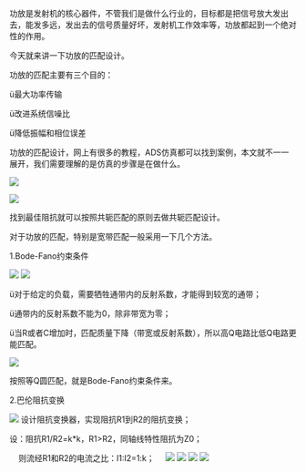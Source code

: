 功放是发射机的核心器件，不管我们是做什么行业的，目标都是把信号放大发出去，能发多远，发出去的信号质量好坏，发射机工作效率等，功放都起到一个绝对性的作用。

今天就来讲一下功放的匹配设计。

功放的匹配主要有三个目的：

ü最大功率传输

ü改进系统信噪比

ü降低振幅和相位误差

功放的匹配设计，网上有很多的教程，ADS仿真都可以找到案例，本文就不一一展开，我们需要理解的是仿真的步骤是在做什么。


![](https://raw.githubusercontent.com/LeroyK111/pictureBed/master/20250805134122.png)

![](https://raw.githubusercontent.com/LeroyK111/pictureBed/master/20250805134137.png)

找到最佳阻抗就可以按照共轭匹配的原则去做共轭匹配设计。

对于功放的匹配，特别是宽带匹配一般采用一下几个方法。

1.Bode-Fano约束条件

![](https://raw.githubusercontent.com/LeroyK111/pictureBed/master/20250805134206.png)
![](https://raw.githubusercontent.com/LeroyK111/pictureBed/master/20250805134227.png)

ü对于给定的负载，需要牺牲通带内的反射系数，才能得到较宽的通带；

ü通带内的反射系数不能为0，除非带宽为零；

ü当R或者C增加时，匹配质量下降（带宽或反射系数），所以高Q电路比低Q电路更能匹配。

![](https://raw.githubusercontent.com/LeroyK111/pictureBed/master/20250805134248.png)

按照等Q圆匹配，就是Bode-Fano约束条件来。

2.巴伦阻抗变换

![](https://raw.githubusercontent.com/LeroyK111/pictureBed/master/20250805134306.png)
设计阻抗变换器，实现阻抗R1到R2的阻抗变换；

设：阻抗R1/R2=k*k，R1>R2，同轴线特性阻抗为Z0；

    则流经R1和R2的电流之比：I1:I2=1:k；
   
![](https://raw.githubusercontent.com/LeroyK111/pictureBed/master/20250805134331.png)
![](https://raw.githubusercontent.com/LeroyK111/pictureBed/master/20250805134346.png)
![](https://raw.githubusercontent.com/LeroyK111/pictureBed/master/20250805134401.png)
![](https://raw.githubusercontent.com/LeroyK111/pictureBed/master/20250805134416.png)


